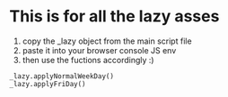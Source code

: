 # This is for all the lazy asses  
  
1) copy the _lazy object from the main script file  
2) paste it into your browser console JS env  
3) then use the fuctions accordingly :)  
  
  
```_lazy.applyNormalWeekDay()```  
```_lazy.applyFriDay()```
